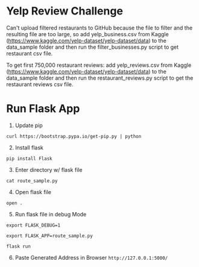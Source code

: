 # Yelp Review Challenge

Can't upload filtered restaurants to GitHub because the file to filter and the resulting file are too large, so add yelp_business.csv from Kaggle (https://www.kaggle.com/yelp-dataset/yelp-dataset/data) to the data_sample folder and then run the filter_businesses.py script to get restaurant csv file.

To get first 750,000 restaurant reviews: add yelp_reviews.csv from Kaggle (https://www.kaggle.com/yelp-dataset/yelp-dataset/data) to the data_sample folder and then run the restaurant_reviews.py script to get the restaurant reviews csv file.

# Run Flask App
1. Update pip

  `curl https://bootstrap.pypa.io/get-pip.py | python`

2. Install flask

  `pip install Flask`

3. Enter directory w/ flask file

  `cat route_sample.py`

4. Open flask file

  `open .`

5. Run flask file in debug Mode

  `export FLASK_DEBUG=1`

  `export FLASK_APP=route_sample.py`
  
  `flask run`

6. Paste Generated Address in Browser
`http://127.0.0.1:5000/`
